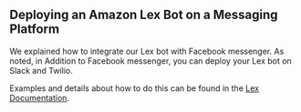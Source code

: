 ## Deploying an Amazon Lex Bot on a Messaging Platform

We explained how to integrate our Lex bot with Facebook messenger. As noted, in Addition to Facebook messenger, you can deploy your Lex bot on Slack and Twilio.

Examples and details about how to do this can be found in the [Lex Documentation](https://docs.aws.amazon.com/lex/latest/dg/example1.html).